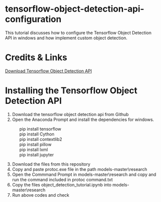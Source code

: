 # tensorflow-object-detection-api-configuration
This tutorial discusses how to configure the Tensorflow Object Detection API in windows and how implement custom object detection.

# Credits & Links
<a href="https://github.com/tensorflow/models"> Download Tensorflow Object Detection API </a>

# Installing the Tensorflow Object Detection API
1. Download the tensorflow object detection api from Github
2. Open the Anaconda Prompt and install the dependencies for windows.

&nbsp; &nbsp; &nbsp; &nbsp; &nbsp; &nbsp; pip install tensorflow <br/>
&nbsp; &nbsp; &nbsp; &nbsp; &nbsp; &nbsp; pip install Cython  <br/>
&nbsp; &nbsp; &nbsp; &nbsp; &nbsp; &nbsp; pip install contextlib2 <br/>
&nbsp; &nbsp; &nbsp; &nbsp; &nbsp; &nbsp; pip install pillow  <br/>
&nbsp; &nbsp; &nbsp; &nbsp; &nbsp; &nbsp; pip install lxml <br/>
&nbsp; &nbsp; &nbsp; &nbsp; &nbsp; &nbsp; pip install jupyter 

3. Download the files from this repository
4. Copy and paste protoc.exe file in the path models-master\research
5. Open the Commmand Prompt in models-master\research and copy and run the command included in protoc command.txt
6. Copy the files object_detection_tutorial.ipynb into models-master\research
7. Run above codes and check





